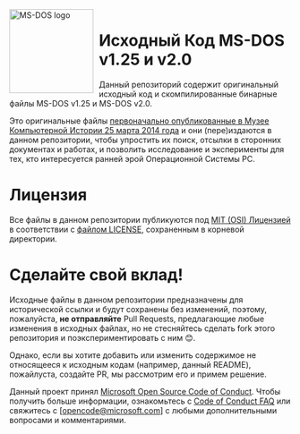 <img width="150" height="150" align="left" style="float: left; margin: 0 10px 0 0;" alt="MS-DOS logo" src="https://github.com/Microsoft/MS-DOS/blob/master/msdos-logo.png">   

# Исходный Код MS-DOS v1.25 и v2.0
Данный репозиторий содержит оригинальный исходный код и скомпилированные бинарные файлы MS-DOS v1.25 и MS-DOS v2.0.

Это оригинальные файлы [первоначально опубликованные в Музее Компьютерной Истории 25 марта 2014 года]( http://www.computerhistory.org/atchm/microsoft-ms-dos-early-source-code/) и они (пере)издаются в данном репозитории, чтобы упростить их поиск, отсылки в сторонних документах и работах, и позволить исследование и эксперименты для тех, кто интересуется ранней эрой Операционной Системы PC.

# Лицензия
Все файлы в данном репозитории публикуются под [MIT (OSI) Лицензией]( https://en.wikipedia.org/wiki/MIT_License) в соответствии с [файлом LICENSE](https://github.com/Microsoft/MS-DOS/blob/master/LICENSE.md), сохраненным в корневой директории.

# Сделайте свой вклад!
Исходные файлы в данном репозитории предназначены для исторической ссылки и будут сохранены без изменений, поэтому, пожалуйста, **не отправляйте** Pull Requests, предлагающие любые изменения в исходных файлах, но не стесняйтесь сделать fork этого репозитория и поэкспериментировать с ним 😊.

Однако, если вы хотите добавить или изменить содержимое не относящееся к исходным кодам (например, данный README), пожайлуста, создайте PR, мы рассмотрим его и примем решение.

Данный проект принял [Microsoft Open Source Code of Conduct](https://opensource.microsoft.com/codeofconduct/). Чтобы получить больше информации, ознакомьтесь с [Code of Conduct FAQ](https://opensource.microsoft.com/codeofconduct/faq/) или свяжитесь с [opencode@microsoft.com] с любыми дополнительными вопросами и комментариями.
